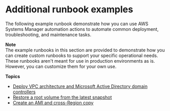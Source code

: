# Additional runbook examples<a name="automation-document-examples"></a>

The following example runbook demonstrate how you can use AWS Systems Manager automation actions to automate common deployment, troubleshooting, and maintenance tasks\.

**Note**  
The example runbooks in this section are provided to demonstrate how you can create custom runbooks to support your specific operational needs\. These runbooks aren't meant for use in production environments as is\. However, you can customize them for your own use\.

**Topics**
+ [Deploy VPC architecture and Microsoft Active Directory domain controllers](automation-document-architecture-deployment-example.md)
+ [Restore a root volume from the latest snapshot](automation-document-instance-recovery-example.md)
+ [Create an AMI and cross\-Region copy](automation-document-backup-maintenance-example.md)